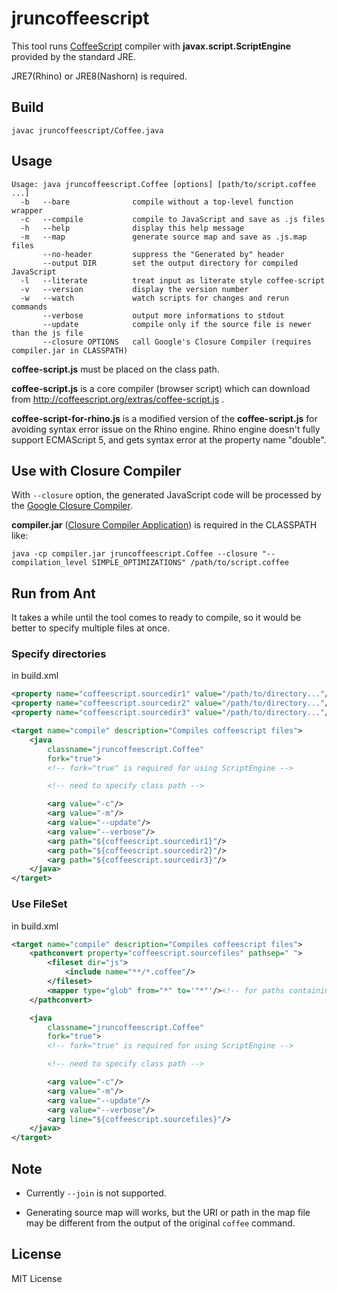 
jruncoffeescript
================

This tool runs [CoffeeScript](http://coffeescript.org/) compiler with **javax.script.ScriptEngine** provided by the standard JRE.

JRE7(Rhino) or JRE8(Nashorn) is required.


Build
-----

```
javac jruncoffeescript/Coffee.java
```


Usage
-----

```
Usage: java jruncoffeescript.Coffee [options] [path/to/script.coffee ...]
  -b   --bare              compile without a top-level function wrapper
  -c   --compile           compile to JavaScript and save as .js files
  -h   --help              display this help message
  -m   --map               generate source map and save as .js.map files
       --no-header         suppress the "Generated by" header
       --output DIR        set the output directory for compiled JavaScript
  -l   --literate          treat input as literate style coffee-script
  -v   --version           display the version number
  -w   --watch             watch scripts for changes and rerun commands
       --verbose           output more informations to stdout
       --update            compile only if the source file is newer than the js file
       --closure OPTIONS   call Google's Closure Compiler (requires compiler.jar in CLASSPATH)
```

**coffee-script.js** must be placed on the class path.

**coffee-script.js** is a core compiler (browser script) which can download from
http://coffeescript.org/extras/coffee-script.js .

**coffee-script-for-rhino.js** is a modified version of the **coffee-script.js**
for avoiding syntax error issue on the Rhino engine.
Rhino engine doesn't fully support ECMAScript 5, and gets syntax error at the property name "double".


Use with Closure Compiler
-------------------------

With `--closure` option, the generated JavaScript code will be processed by the [Google Closure Compiler](https://developers.google.com/closure/compiler/).

**compiler.jar** ([Closure Compiler Application](https://developers.google.com/closure/compiler/docs/gettingstarted_app)) is required in the CLASSPATH like:

```
java -cp compiler.jar jruncoffeescript.Coffee --closure "--compilation_level SIMPLE_OPTIMIZATIONS" /path/to/script.coffee
```


Run from Ant
------------

It takes a while until the tool comes to ready to compile,
so it would be better to specify multiple files at once.

### Specify directories

in build.xml

```xml
<property name="coffeescript.sourcedir1" value="/path/to/directory..."/>
<property name="coffeescript.sourcedir2" value="/path/to/directory..."/>
<property name="coffeescript.sourcedir3" value="/path/to/directory..."/>

<target name="compile" description="Compiles coffeescript files">
    <java
        classname="jruncoffeescript.Coffee"
        fork="true">
        <!-- fork="true" is required for using ScriptEngine -->

        <!-- need to specify class path -->

        <arg value="-c"/>
        <arg value="-m"/>
        <arg value="--update"/>
        <arg value="--verbose"/>
        <arg path="${coffeescript.sourcedir1}"/>
        <arg path="${coffeescript.sourcedir2}"/>
        <arg path="${coffeescript.sourcedir3}"/>
    </java>
</target>
```

### Use FileSet

in build.xml

```xml
<target name="compile" description="Compiles coffeescript files">
    <pathconvert property="coffeescript.sourcefiles" pathsep=" ">
        <fileset dir="js">
            <include name="**/*.coffee"/>
        </fileset>
        <mapper type="glob" from="*" to='"*"'/><!-- for paths containing spaces -->
    </pathconvert>

    <java
        classname="jruncoffeescript.Coffee"
        fork="true">
        <!-- fork="true" is required for using ScriptEngine -->

        <!-- need to specify class path -->

        <arg value="-c"/>
        <arg value="-m"/>
        <arg value="--update"/>
        <arg value="--verbose"/>
        <arg line="${coffeescript.sourcefiles}"/>
    </java>
</target>
```


Note
----

* Currently `--join` is not supported.

* Generating source map will works, but the URI or path in the map file may be different from the output of the original `coffee` command.


License
-------

MIT License

